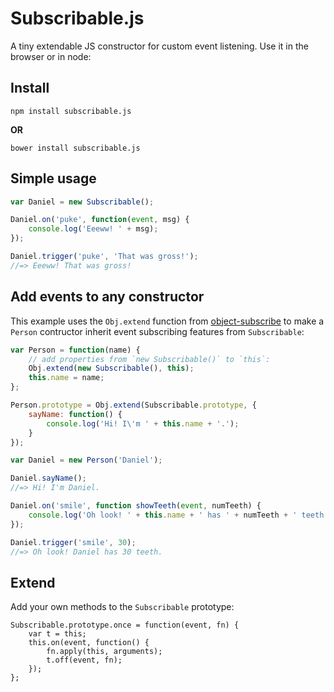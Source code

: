 Subscribable.js
===============

A tiny extendable JS constructor for custom event listening. Use it in the browser or in node:

## Install

```
npm install subscribable.js
```
**OR**
```
bower install subscribable.js
```


## Simple usage

```js
var Daniel = new Subscribable();

Daniel.on('puke', function(event, msg) {
	console.log('Eeeww! ' + msg);
});

Daniel.trigger('puke', 'That was gross!');
//=> Eeeww! That was gross!
```


## Add events to any constructor

This example uses the `Obj.extend` function from [object-subscribe](https://github.com/Daniel-Hug/object-subscribe) to make a `Person` contructor inherit event subscribing features from `Subscribable`:

```js
var Person = function(name) {
	// add properties from `new Subscribable()` to `this`:
	Obj.extend(new Subscribable(), this);
	this.name = name;
};

Person.prototype = Obj.extend(Subscribable.prototype, {
	sayName: function() {
		console.log('Hi! I\'m ' + this.name + '.');
	}
});

var Daniel = new Person('Daniel');

Daniel.sayName();
//=> Hi! I'm Daniel.

Daniel.on('smile', function showTeeth(event, numTeeth) {
	console.log('Oh look! ' + this.name + ' has ' + numTeeth + ' teeth.');
});

Daniel.trigger('smile', 30);
//=> Oh look! Daniel has 30 teeth.
```


## Extend

Add your own methods to the `Subscribable` prototype:

```
Subscribable.prototype.once = function(event, fn) {
	var t = this;
	this.on(event, function() {
		fn.apply(this, arguments);
		t.off(event, fn);
	});
};
```